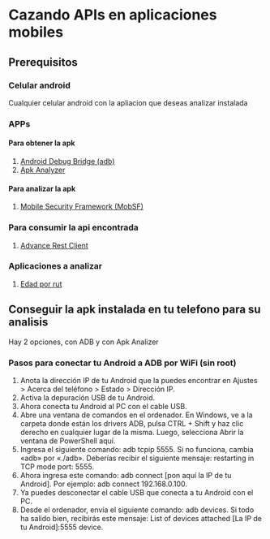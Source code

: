 # Cazando APIs en aplicaciones mobiles

## Prerequisitos

### Celular android
  Cualquier celular android con la apliacion que deseas analizar instalada
  
### APPs
#### Para obtener la apk
  1. [Android Debug Bridge (adb)](https://developer.android.com/studio/command-line/adb)
  2. [Apk Analyzer](https://play.google.com/store/apps/details?id=sk.styk.martin.apkanalyzer)
#### Para analizar la apk
  1. [Mobile Security Framework (MobSF)](https://github.com/MobSF/Mobile-Security-Framework-MobSF)
### Para consumir la api encontrada
  1. [Advance Rest Client](https://install.advancedrestclient.com/)
  

### Aplicaciones a analizar
  1. [Edad por rut](https://play.google.com/store/apps/details?id=app.details.nacimientoporrut)

## Conseguir la apk instalada en tu telefono para su analisis
  Hay 2 opciones, con ADB y con Apk Analizer


### Pasos para conectar tu Android a ADB por WiFi (sin root)

1. Anota la dirección IP de tu Android que la puedes encontrar en Ajustes > Acerca del teléfono > Estado > Dirección IP.
2. Activa la depuración USB de tu Android.
3. Ahora conecta tu Android al PC con el cable USB.
4. Abre una ventana de comandos en el ordenador. En Windows, ve a la carpeta donde están los drivers ADB, pulsa CTRL + Shift y haz clic derecho en cualquier lugar de la misma. Luego, selecciona Abrir la ventana de PowerShell aquí.
5. Ingresa el siguiente comando: adb tcpip 5555. Si no funciona, cambia «adb» por «./adb». Deberías recibir el siguiente mensaje: restarting in TCP mode port: 5555.
6. Ahora ingresa este comando: adb connect [pon aquí la IP de tu Android]. Por ejemplo: adb connect 192.168.0.100.
7. Ya puedes desconectar el cable USB que conecta a tu Android con el PC.
8. Desde el ordenador, envía el siguiente comando: adb devices. Si todo ha salido bien, recibirás este mensaje: List of devices attached [La IP de tu Android]:5555 device.

